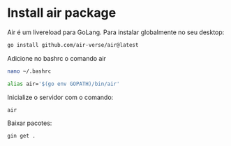 # Install air package

Air é um livereload para GoLang. Para instalar globalmente no seu desktop:
```sh
go install github.com/air-verse/air@latest
```

Adicione no bashrc o comando air

```sh
nano ~/.bashrc

alias air='$(go env GOPATH)/bin/air'
```

Inicialize o servidor com o comando:
```sh
air
```

Baixar pacotes:
```sh
gin get .
```
